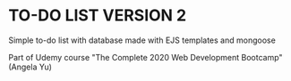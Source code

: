 #  TO-DO LIST VERSION 2
Simple to-do list with database made with EJS templates and mongoose

Part of Udemy course "The Complete 2020 Web Development Bootcamp" (Angela Yu)

